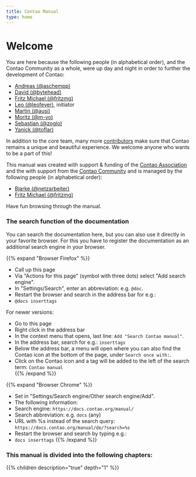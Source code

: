 ```yaml
---
title: Contao Manual
type: home
---
```


# Welcome

You are here because the following people (in alphabetical order), and the Contao
Community as a whole, were up day and night in order to further the development
of Contao:

- [Andreas (@aschempp)](https://github.com/aschempp)
- [David (@bytehead)](https://github.com/bytehead)
- [Fritz Michael (@fritzmg)](https://github.com/fritzmg)
- [Leo (@leofeyer)](https://github.com/leofeyer), initiator
- [Martin (@ausi)](https://github.com/ausi)
- [Moritz (@m-vo)](https://github.com/m-vo)
- [Sebastian (@zoglo)](https://github.com/zoglo)
- [Yanick (@toflar)](https://github.com/toflar)

In addition to the core team, many more [contributors](https://github.com/contao/contao/graphs/contributors)
make sure that Contao remains a unique and beautiful experience. We welcome anyone 
who wants to be a part of this!

This manual was created with support & funding of the [Contao Association](https://association.contao.org/)
and the with support from the [Contao Community](https://github.com/contao/docs/graphs/contributors) 
and is managed by the following people (in alphabetical order):

- [Bjarke (@netzarbeiter)](https://github.com/netzarbeiter)
- [Fritz Michael (@fritzmg)](https://github.com/fritzmg)

Have fun browsing through the manual.


### The search function of the documentation

You can search the documentation here, but you can also use it directly in your favorite browser. For this you have to
register the documentation as an additional search engine in your browser.

{{% expand "Browser Firefox" %}}
- Call up this page
- Via "Actions for this page" (symbol with three dots) select "Add search engine".
- In "Settings/Search", enter an abbreviation: e.g. `@doc`.
- Restart the browser and search in the address bar for e.g.:
- `@docs inserttags`

For newer versions:  
- Go to this page  
- Right click in the address bar  
- In the context menu that opens, last line: `Add "Search Contao manual"`.  
- In the address bar, search for e.g.: `inserttags`  
- Below the address bar, a menu will open where you can also find the Contao icon at the bottom of the page, under `Search once with:`.  
- Click on the Contao icon and a tag will be added to the left of the search term: `Contao manual`  
{{% /expand %}}

{{% expand "Browser Chrome" %}}
- Set in "Settings/Search engine/Other search engine/Add".
- The following information:
- Search engine: `https://docs.contao.org/manual/`
- Search abbreviation: e.g. `docs` (any)
- URL with %s instead of the search query: `https://docs.contao.org/manual/de/?search=%s`
- Restart the browser and search by typing e.g.: 
- `docs inserttags`
{{% /expand %}}


### This manual is divided into the following chapters:

{{% children description="true" depth="1" %}}

